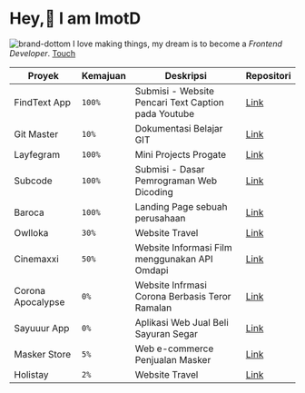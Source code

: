 # Hey,👋 I am **ImotD** 
![brand-dottom](https://dottomuniverse.space/img/outline-logo.b2c23c3e.svg) I love making things, my dream is to become a _Frontend Developer_. [Touch](https://en.wikipedia.org/wiki/Front-end_web_development)


| Proyek      | Kemajuan | Deskripsi      | Repositori |
| ----------- | ----------- | ----------- | ----------- |
| FindText App      | `100%`      | Submisi - Website Pencari Text Caption pada Youtube | [Link](https://github.com/imotD/submission-vuejs-app)       |
| Git Master     | `10%`      | Dokumentasi Belajar GIT | [Link](https://github.com/imotD/git-master)       |
| Layfegram     | `100%`      | Mini Projects Progate | [Link](https://github.com/imotD/layfegram)       |
| Subcode     | `100%`      | Submisi - Dasar Pemrograman Web Dicoding | [Link](https://gitlab.com/dottom/submission.dicoding)       |
| Baroca    | `100%`      | Landing Page sebuah perusahaan | [Link](https://barocatrimedianusantara.netlify.app/)       |
| Owlloka     | `30%`      | Website Travel | [Link](https://gitlab.com/dottom/owlloka-travel)       |
| Cinemaxxi     | `50%`      | Website Informasi Film menggunakan API Omdapi | [Link](https://github.com/imotD/Indoxxi-imdb)       |
| Corona Apocalypse     | `0%`      | Website Infrmasi Corona Berbasis Teror Ramalan | [Link](https://github.com/imotD/corona-apocalypse)       |
| Sayuuur App    | `0%`      | Aplikasi Web Jual Beli Sayuran Segar | [Link](https://github.com/imotD/sayuuur-apps)       |
| Masker Store    | `5%`      | Web e-commerce Penjualan Masker | [Link](https://github.com/imotD/MaskerStore)       |
| Holistay    | `2%`      | Website Travel | [Link](https://github.com/imotD/holistay)       |



